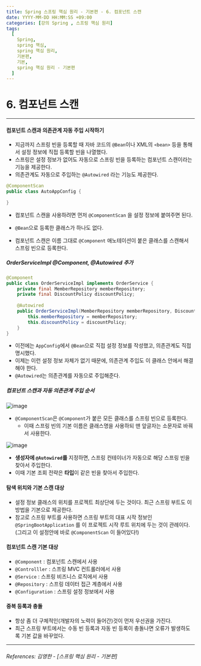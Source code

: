 ```yaml
---
title: Spring 스프링 핵심 원리 - 기본편 - 6. 컴포넌트 스캔
date: YYYY-MM-DD HH:MM:SS +09:00
categories: [강의 Spring , 스프링 핵심 원리]
tags:
  [
    Spring,
    spring 핵심,
    spring 핵심 원리,
    기본편,
    기본,
    spring 핵심 원리 - 기본편
  ]
---
```


# 6. 컴포넌트 스캔

----

#### 컴포넌트 스캔과 의존관계 자동 주입 시작하기
* 지금까지 스프링 빈을 등록할 때 자바 코드의 `@Bean`이나 XML의 `<bean>` 등을 통해서 설정 정보에 직접 등록할 빈을 나열했다.
* 스프링은 설정 정보가 없어도 자동으로 스프링 빈을 등록하는 컴포넌트 스캔이라는 기능을 제공한다.
* 의존관계도 자동으로 주입하는 `@Autowired` 라는 기능도 제공한다.

```java
@ComponentScan
public class AutoAppConfig {
 
}
```
* 컴포넌트 스캔을 사용하려면 먼저 `@ComponentScan` 을 설정 정보에 붙여주면 된다.
* `@Bean`으로 등록한 클래스가 하나도 없다.

* 컴포넌트 스캔은 이름 그대로 `@Component` 애노테이션이 붙은 클래스를 스캔해서 스프링 빈으로
등록한다.


##### OrderServiceImpl @Component, @Autowired 추가
```java
@Component
public class OrderServiceImpl implements OrderService {
    private final MemberRepository memberRepository;
    private final DiscountPolicy discountPolicy;
    
    @Autowired
    public OrderServiceImpl(MemberRepository memberRepository, DiscountPolicy discountPolicy) {
        this.memberRepository = memberRepository;
        this.discountPolicy = discountPolicy;
    }
}
```
* 이전에는 `AppConfig`에서 `@Bean`으로 직접 설정 정보를 작성했고, 의존관계도 직접 명시했다.
* 이제는 이런 설정 정보 자체가 없기 때문에, 의존관계 주입도 이 클래스 안에서 해결해야 한다.
* `@Autowired`는 의존관계를 자동으로 주입해준다.

##### 컴포넌트 스캔과 자동 의존관계 주입 순서

![image](https://github.com/tomy8964/CodingTestExercise/assets/103511161/40f06e20-88f1-4b2a-8a34-a449141b61a8)

* `@ComponentScan`은 `@Component`가 붙은 모든 클래스를 스프링 빈으로 등록한다.
  * 이때 스프링 빈의 기본 이름은 클래스명을 사용하되 맨 앞글자는 소문자로 바꿔서 사용한다.


![image](https://github.com/tomy8964/CodingTestExercise/assets/103511161/78294c2f-64de-48ba-9c0f-794eed46aaac)

* **생성자에 `@Autowired`를** 지정하면, 스프링 컨테이너가 자동으로 해당 스프링 빈을 찾아서 주입한다.
* 이때 기본 조회 전략은 **타입**이 같은 빈을 찾아서 주입한다.
  

#### 탐색 위치와 기본 스캔 대상
* 설정 정보 클래스의 위치를 프로젝트
최상단에 두는 것이다. 최근 스프링 부트도 이 방법을 기본으로 제공한다.
* 참고로 스프링 부트를 사용하면 스프링 부트의 대표 시작 정보인 `@SpringBootApplication` 를 이
프로젝트 시작 루트 위치에 두는 것이 관례이다. (그리고 이 설정안에 바로 `@ComponentScan` 이 들어있다!)

#### 컴포넌트 스캔 기본 대상
* `@Component` : 컴포넌트 스캔에서 사용
* `@Controlller` : 스프링 MVC 컨트롤러에서 사용
* `@Service` : 스프링 비즈니스 로직에서 사용
* `@Repository` : 스프링 데이터 접근 계층에서 사용
* `@Configuration` : 스프링 설정 정보에서 사용

#### 중복 등록과 충돌
* 항상 좀 더 구체적인(개발자의 노력이 들어간)것이 먼저 우선권을 가진다.
* 최근 스프링 부트에서는 수동 빈 등록과 자동 빈 등록이 충돌나면 오류가 발생하도록 기본 값을
바꾸었다.


----  

###### References: 김영한 - [스프링 핵심 원리 - 기본편]

